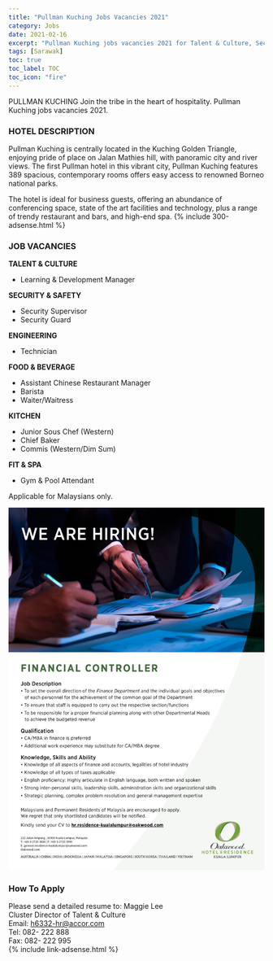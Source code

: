 ```yaml
---
title: "Pullman Kuching Jobs Vacancies 2021" 
category: Jobs 
date: 2021-02-16
excerpt: "Pullman Kuching jobs vacancies 2021 for Talent & Culture, Security & Safety, Engineering, F&B, Kitchen, Fit & SPA. Jawatan kosong Pullman Kuching 2021." 
tags: [Sarawak] 
toc: true 
toc_label: TOC 
toc_icon: "fire" 
--- 
```


PULLMAN KUCHING Join the tribe in the heart of hospitality. Pullman Kuching jobs vacancies 2021.

### HOTEL DESCRIPTION
Pullman Kuching is centrally located in the Kuching Golden Triangle, enjoying pride of place on Jalan Mathies hill, with panoramic city and river views. The first Pullman hotel in this vibrant city, Pullman Kuching features 389 spacious, contemporary rooms offers easy access to renowned Borneo national parks.

The hotel is ideal for business guests, offering an abundance of conferencing space, state of the art facilities and technology, plus a
range of trendy restaurant and bars, and high-end spa.
{% include 300-adsense.html %} 

### JOB VACANCIES

**TALENT & CULTURE**
- Learning & Development Manager

**SECURITY & SAFETY**
- Security Supervisor
- Security Guard

**ENGINEERING**
- Technician

**FOOD & BEVERAGE**
- Assistant Chinese Restaurant Manager
- Barista
- Waiter/Waitress

**KITCHEN**
- Junior Sous Chef (Western)
- Chief Baker
- Commis (Western/Dim Sum)

**FIT & SPA**
- Gym & Pool Attendant

Applicable for Malaysians only. 

![Pullman Kuching Job 2021!](/assets/images/2021-02/oakwood-hotel-residence-kuala-lumpur-finance-controller.jpg "Pullman Kuching Job 2021")

### How To Apply 
Please send a detailed resume to:
Maggie Lee<br/>
Cluster Director of Talent & Culture<br/>
Email: h6332-hr@accor.com<br/>
Tel: 082- 222 888<br/>
Fax: 082- 222 995<br/>
{% include link-adsense.html %} 

